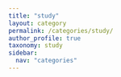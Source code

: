 ```yaml
---
title: "study"
layout: category
permalink: /categories/study/
author_profile: true
taxonomy: study
sidebar:
  nav: "categories"
---
```

